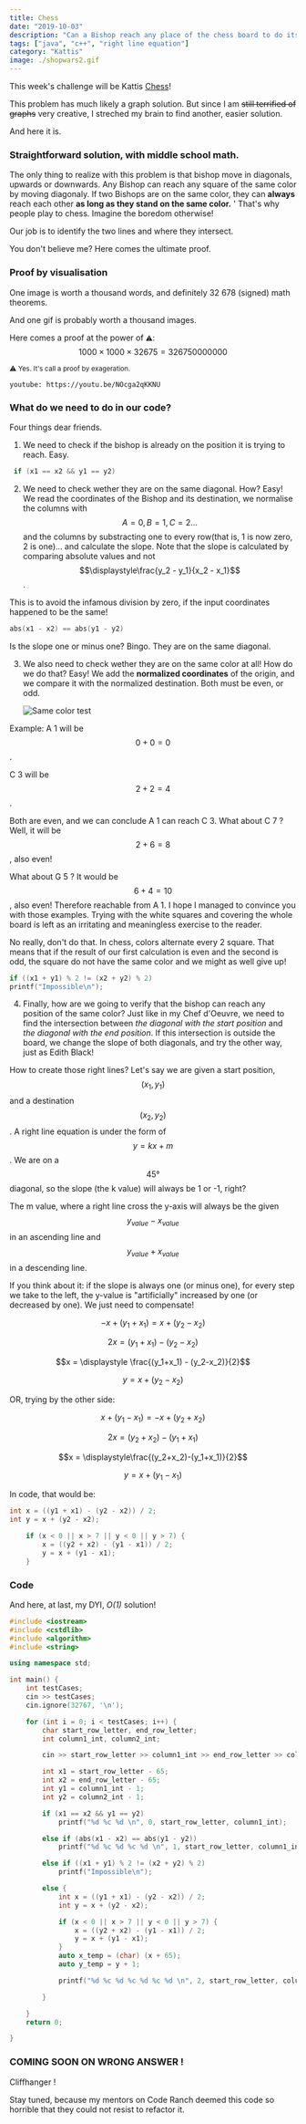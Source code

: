 ```yaml
---
title: Chess
date: "2019-10-03"
description: "Can a Bishop reach any place of the chess board to do its murderous deeds?"
tags: ["java", "c++", "right line equation"]
category: "Kattis"
image: ./shopwars2.gif
---
```


This week's challenge will be Kattis [Chess](https://open.kattis.com/problems/chess)!

This problem has much likely a graph solution. But since I am ~~still terrified of graphs~~ very creative, I streched my brain to find another, easier solution.

And here it is.

### Straightforward solution, with middle school math.

The only thing to realize with this problem is that bishop move in diagonals, upwards or downwards. Any Bishop can reach any square of the same color by moving diagonaly. If two Bishops are on the same color, they can **always** reach each other **as long as they stand on the same color.** '
That's why people play to chess. Imagine the boredom otherwise!

Our job is to identify the two lines and where they intersect.

You don't believe me? Here comes the ultimate proof.

### Proof by visualisation

One image is worth a thousand words, and definitely 32 678 (signed) math theorems.

And one gif is probably worth a thousand images.

Here comes a proof at the power of <small>⚠️</small>: $$1000 \times 1000 \times 32675 = 32 675 000 0000$$

<small>⚠️ Yes. It's call a proof by exageration.</small>

`youtube: https://youtu.be/NOcga2qKKNU`

### What do we need to do in our code?

Four things dear friends.

1. We need to check if the bishop is already on the position it is trying to reach. Easy.

```cpp
 if (x1 == x2 && y1 == y2)
```

2. We need to check wether they are on the same diagonal. How? Easy! We read the coordinates of the Bishop and its destination, we normalise the columns with $$A=0, B=1, C=2...$$ and the columns by substracting one to every row(that is, 1 is now zero, 2 is one)... and calculate the slope. Note that the slope is calculated by comparing absolute values and not $$\displaystyle\frac{y_2 - y_1}{x_2 - x_1}$$.

This is to avoid the infamous division by zero, if the input coordinates happened to be the same!

```cpp
abs(x1 - x2) == abs(y1 - y2)
```

Is the slope one or minus one? Bingo. They are on the same diagonal.

3. We also need to check wether they are on the same color at all! How do we do that? Easy! We add the **normalized coordinates** of the origin, and we compare it with the normalized destination. Both must be even, or odd.

   ![Same color test](evenodd.png)

Example: A 1 will be $$0 + 0 = 0$$.

C 3 will be $$2 + 2 = 4$$.

Both are even, and we can conclude A 1 can reach C 3.
What about C 7 ? Well, it will be $$2 + 6 = 8$$, also even!

What about G 5 ? It would be $$6+ 4 = 10$$, also even! Therefore reachable from A 1. I hope I managed to convince you with those examples. Trying with the white squares and covering the whole board is left as an irritating and meaningless exercise to the reader.

No really, don't do that. In chess, colors alternate every 2 square. That means that if the result of our first calculation is even and the second is odd, the square do not have the same color and we might as well give up!

```cpp
if ((x1 + y1) % 2 != (x2 + y2) % 2)
printf("Impossible\n");
```

4. Finally, how are we going to verify that the bishop can reach any position of the same color? Just like in my Chef d'Oeuvre, we need to find the intersection between _the diagonal with the start position_ and _the diagonal with the end position_. If this intersection is outside the board, we change the slope of both diagonals, and try the other way, just as Edith Black!

How to create those right lines? Let's say we are given a start position, $$(x_ 1, y_1)$$ and a destination $$(x_ 2, y_2)$$.
A right line equation is under the form of $$y = kx + m$$.
We are on a $$45°$$ diagonal, so the slope (the k value) will always be 1 or -1, right?

The m value, where a right line cross the y-axis will always be the given $$y_{value} - x_{value}$$ in an ascending line and $$y_{value} + x_{value}$$ in a descending line.

If you think about it: if the slope is always one (or minus one), for every step we take to the left, the y-value is "artificially" increased by one (or decreased by one). We just need to compensate!

$$-x + (y_1+x_1)=x+(y_2-x_2)$$

$$2x  = (y_1+x_1) - (y_2-x_2)$$

$$x  = \displaystyle \frac{(y_1+x_1) - (y_2-x_2)}{2}$$

$$ y = x+(y_2-x_2)$$

OR, trying by the other side:

$$x + (y_1 - x_1)=-x+(y_2+x_2)$$

$$2x  = (y_2+x_2)-(y_1+x_1)$$

$$x  = \displaystyle\frac{(y_2+x_2)-(y_1+x_1)}{2}$$

$$ y = x+(y_1 - x_1)$$

In code, that would be:

```cpp
int x = ((y1 + x1) - (y2 - x2)) / 2;
int y = x + (y2 - x2);

    if (x < 0 || x > 7 || y < 0 || y > 7) {
        x = ((y2 + x2) - (y1 - x1)) / 2;
        y = x + (y1 - x1);
    }
```

### Code

And here, at last, my DYI, _O(1)_ solution!

```cpp
#include <iostream>
#include <cstdlib>
#include <algorithm>
#include <string>

using namespace std;

int main() {
    int testCases;
    cin >> testCases;
    cin.ignore(32767, '\n');

    for (int i = 0; i < testCases; i++) {
        char start_row_letter, end_row_letter;
        int column1_int, column2_int;

        cin >> start_row_letter >> column1_int >> end_row_letter >> column2_int;

        int x1 = start_row_letter - 65;
        int x2 = end_row_letter - 65;
        int y1 = column1_int - 1;
        int y2 = column2_int - 1;

        if (x1 == x2 && y1 == y2)
            printf("%d %c %d \n", 0, start_row_letter, column1_int);

        else if (abs(x1 - x2) == abs(y1 - y2))
            printf("%d %c %d %c %d \n", 1, start_row_letter, column1_int, end_row_letter, column2_int);

        else if ((x1 + y1) % 2 != (x2 + y2) % 2)
            printf("Impossible\n");

        else {
            int x = ((y1 + x1) - (y2 - x2)) / 2;
            int y = x + (y2 - x2);

            if (x < 0 || x > 7 || y < 0 || y > 7) {
                x = ((y2 + x2) - (y1 - x1)) / 2;
                y = x + (y1 - x1);
            }
            auto x_temp = (char) (x + 65);
            auto y_temp = y + 1;

            printf("%d %c %d %c %d %c %d \n", 2, start_row_letter, column1_int, x_temp, y_temp, end_row_letter, column2_int);

        }

    }
    return 0;

}

```

### COMING SOON ON WRONG ANSWER !

Cliffhanger !

Stay tuned, because my mentors on Code Ranch deemed this code so horrible that they could not resist to refactor it.
